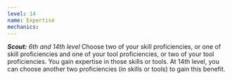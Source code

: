 ```yaml
---
level: 14
name: Expertise
mechanics:
---
```

_**Scout:** 6th and 14th level_
Choose two of your skill proficiencies, or one of skill proficiencies and one of your tool proficiencies, or two of your tool proficiencies. You gain expertise in those skills or tools.
At 14th level, you can choose another two proficiencies (in skills or tools) to gain this benefit.